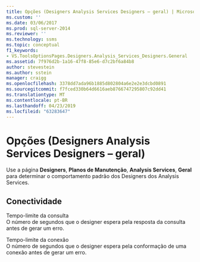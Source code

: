 ```yaml
---
title: Opções (Designers Analysis Services Designers – geral) | Microsoft Docs
ms.custom: ''
ms.date: 03/06/2017
ms.prod: sql-server-2014
ms.reviewer: ''
ms.technology: ssms
ms.topic: conceptual
f1_keywords:
- VS.ToolsOptionsPages.Designers.Analysis_Services_Designers.General
ms.assetid: 7f976d2b-1a16-47f8-85e6-d7c2bf6a84b8
author: stevestein
ms.author: sstein
manager: craigg
ms.openlocfilehash: 3378dd7ada96b1885d802804a6e2e2e3dcbd0891
ms.sourcegitcommit: f7fced330b64d6616aeb8766747295807c92dd41
ms.translationtype: MT
ms.contentlocale: pt-BR
ms.lasthandoff: 04/23/2019
ms.locfileid: "63283647"
---
```

# <a name="options-designers-analysis-services-designers-general"></a>Opções (Designers Analysis Services Designers – geral)
  Use a página **Designers**, **Planos de Manutenção**, **Analysis Services**, **Geral** para determinar o comportamento padrão dos Designers dos Analysis Services.  
  
## <a name="connectivity"></a>Conectividade  
 Tempo-limite da consulta  
 O número de segundos que o designer espera pela resposta da consulta antes de gerar um erro.  
  
 Tempo-limite da conexão  
 O número de segundos que o designer espera pela conformação de uma conexão antes de gerar um erro.  
  
  
